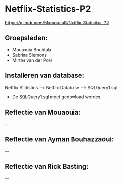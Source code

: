 # Netflix-Statistics-P2
https://github.com/MouaouiaB/Netflix-Statistics-P2

## Groepsleden:
* Mouaouia Bouhtala
* Sabrina Siemons 
* Mirthe van der Poel

## Installeren van database:
Netflix Statistics --> Netflix Database --> SQLQuery1.sql 
- De SQLQuery1.sql moet gedowload worden.

## Reflectie van Mouaouia:
--
## Reflectie van Ayman Bouhazzaoui:
--
## Reflectie van Rick Basting:
--
